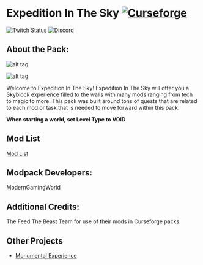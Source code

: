 # Expedition In The Sky [![Curseforge][curseImg]][curseLink]

[![Twitch Status](https://img.shields.io/twitch/status/ModernGamingWorld?label=ModernGamingWorld&style=social)](https://www.twitch.tv/moderngamingworld) [![Discord][discordimg]][discordlink]

[discordImg]: https://img.shields.io/discord/808837174387671090?color=7289DA&label=Discord&style=flat-square

[discordLink]: https://discord.gg/CTbZwZnFpZ

[curseImg]: http://cf.way2muchnoise.eu/325071.svg

[curseLink]: https://www.curseforge.com/minecraft/modpacks/expedition-in-the-sky

## About the Pack:
![alt tag](https://www.bisecthosting.com/images/CF/ES/BH_ES_Header.png)

![alt tag](https://www.bisecthosting.com/images/CF/ES/BH_ES_Insiders.png)


Welcome to Expedition In The Sky! Expedition In The Sky will offer you a Skyblock experience filled to the walls with many mods ranging from tech to magic to more. This pack was built around tons of quests that are related to each mod or task that is needed to move forward within this pack.

**When starting a world, set Level Type to VOID**



## Mod List
[Mod List](https://www.curseforge.com/minecraft/modpacks/expedition-in-the-sky/relations/dependencies)


## Modpack Developers:

ModernGamingWorld

## Additional Credits:

The Feed The Beast Team for use of their mods in Curseforge packs.


## Other Projects
- [Monumental Experience](https://www.curseforge.com/minecraft/modpacks/journey-across-the-void)
